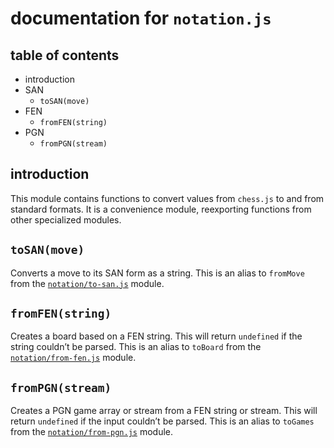 documentation for `notation.js`
===

table of contents
---

- introduction
- SAN
  - `toSAN(move)`
- FEN
  - `fromFEN(string)`
- PGN
  - `fromPGN(stream)`

introduction
---

This module contains functions to convert values from `chess.js` to and from standard formats. It is a convenience module, reexporting functions from other specialized modules.

`toSAN(move)`
---

Converts a move to its SAN form as a string. This is an alias to `fromMove` from the [`notation/to-san.js`](notation/to-san.md) module.

`fromFEN(string)`
---

Creates a board based on a FEN string. This will return `undefined` if the string couldn’t be parsed. This is an alias to `toBoard` from the [`notation/from-fen.js`](notation/from-fen.md) module.

`fromPGN(stream)`
---

Creates a PGN game array or stream from a FEN string or stream. This will return `undefined` if the input couldn’t be parsed. This is an alias to `toGames` from the [`notation/from-pgn.js`]((notation/from-pgn.md)) module.
